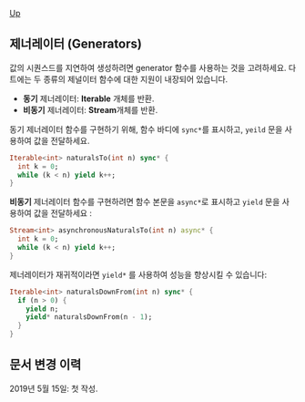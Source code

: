 [Up](./index.md)

##  제너레이터 (Generators)

값의 시퀀스드를 지연하여 생성하려면 generator 함수를 사용하는 것을 고려하세요. 다트에는 두 종류의 제널이터 함수에 대한 지원이 내장되어 있습니다.

-  **동기** 제너레이터: **Iterable** 개체를 반환.
-  **비동기** 제너레이터: **Stream**개체를 반환.

동기 제너레이터 함수를 구현하기 위해, 함수 바디에 `sync*`를 표시하고, `yeild` 문을 사용하여 값을 전달하세요.

```dart
Iterable<int> naturalsTo(int n) sync* {
  int k = 0;
  while (k < n) yield k++;
}
```

**비동기** 제너레이터 함수를 구현하려면 함수 본문을 `async*`로 표시하고 `yield` 문을 사용하여 값을 전달하세요 :

```dart
Stream<int> asynchronousNaturalsTo(int n) async* {
  int k = 0;
  while (k < n) yield k++;
}
```

제너레이터가 재귀적이라면 `yield*` 를 사용하여 성능을 향상시킬 수 있습니다:

```dart
Iterable<int> naturalsDownFrom(int n) sync* {
  if (n > 0) {
    yield n;
    yield* naturalsDownFrom(n - 1);
  }
}
```

## 문서 변경 이력

2019년 5월 15일: 첫 작성.

